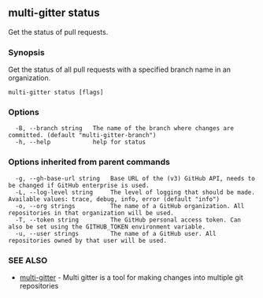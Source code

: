## multi-gitter status

Get the status of pull requests.

### Synopsis

Get the status of all pull requests with a specified branch name in an organization.

```
multi-gitter status [flags]
```

### Options

```
  -B, --branch string   The name of the branch where changes are committed. (default "multi-gitter-branch")
  -h, --help            help for status
```

### Options inherited from parent commands

```
  -g, --gh-base-url string   Base URL of the (v3) GitHub API, needs to be changed if GitHub enterprise is used.
  -L, --log-level string     The level of logging that should be made. Available values: trace, debug, info, error (default "info")
  -o, --org strings          The name of a GitHub organization. All repositories in that organization will be used.
  -T, --token string         The GitHub personal access token. Can also be set using the GITHUB_TOKEN environment variable.
  -u, --user strings         The name of a GitHub user. All repositories owned by that user will be used.
```

### SEE ALSO

* [multi-gitter](multi-gitter.md)	 - Multi gitter is a tool for making changes into multiple git repositories

